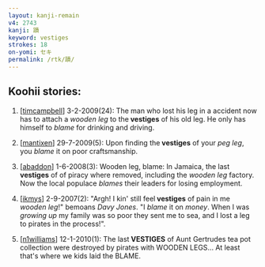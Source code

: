 ```yaml
---
layout: kanji-remain
v4: 2743
kanji: 蹟
keyword: vestiges
strokes: 18
on-yomi: セキ
permalink: /rtk/蹟/
---
```


## Koohii stories: 

1) [<a href="http://kanji.koohii.com/profile/timcampbell">timcampbell</a>] 3-2-2009(24): The man who lost his leg in a accident now has to attach a <em>wooden leg</em> to the<strong> vestiges</strong> of his old leg. He only has himself to <em>blame</em> for drinking and driving.

2) [<a href="http://kanji.koohii.com/profile/mantixen">mantixen</a>] 29-7-2009(5): Upon finding the<strong> vestiges</strong> of your <em>peg leg</em>, you <em>blame</em> it on poor craftsmanship.

3) [<a href="http://kanji.koohii.com/profile/abaddon">abaddon</a>] 1-6-2008(3): Wooden leg, blame: In Jamaica, the last<strong> vestiges</strong> of of piracy where removed, including the <em>wooden leg</em> factory. Now the local populace <em>blames</em> their leaders for losing employment.

4) [<a href="http://kanji.koohii.com/profile/ikmys">ikmys</a>] 2-9-2007(2): &quot;Argh! I kin&#039; still feel<strong> vestiges</strong> of pain in me <em>wooden leg</em>!&quot; bemoans <em>Davy Jones</em>. &quot;I <em>blame</em> it on <em>money</em>. When I was <em>growing up</em> my family was so poor they sent me to sea, and I lost a leg to pirates in the process!&quot;.

5) [<a href="http://kanji.koohii.com/profile/n1williams">n1williams</a>] 12-1-2010(1): The last<strong> VESTIGES</strong> of Aunt Gertrudes tea pot collection were destroyed by pirates with WOODEN LEGS... At least that&#039;s where we kids laid the BLAME.

